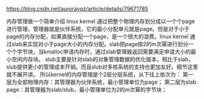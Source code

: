 https://blog.csdn.net/aurorayqz/article/details/79671785

内存管理做一个简单介绍
linux kernel 通过把整个物理内存划分成以一个个page进行管理，管理器就是伙伴系统，它的最小分配单元就是page。但是对于小于page的内存分配，如果直接分配一个page，是一个很大的浪费。linux kernel 通过slab来实现对小于page大小的内存分配。slab把page按2的m次幂进行划分一个个字节块，当kmalloc申请内存时，通过slab管理器返回需要满足申请大小的最小空闲内存块。
slub主要是针对slab的对象管理数据的优化版本，相比于slab，slub提供更小的管理成本开销。而且slub对多核系统的支持也更加友好。细节这里就不展开讲。
所以kernel的内存管理是个2层分层系统，从下往上依次为：
第一层为全部物理内存：其管理器为伙伴系统，最小管理单位为page；
第二层为slab page：其管理器为slab/slub，最小管理单位为2的m次幂的字节块；